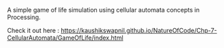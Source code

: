 A simple game of life simulation using cellular automata concepts in Processing.

Check it out here : https://kaushikswapnil.github.io/NatureOfCode/Chp-7-CellularAutomata/GameOfLife/index.html
